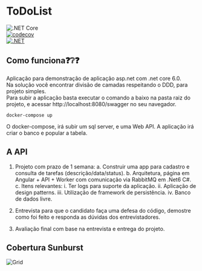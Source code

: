 # ToDoList

![.NET Core](https://img.shields.io/badge/dotnet%20version-net6.0-blue)    
[![codecov](https://codecov.io/gh/slipalison/ToDoList/branch/main/graph/badge.svg?token=oEv1sNpdD0)](https://codecov.io/gh/slipalison/ToDoList)    
[![.NET](https://github.com/slipalison/ToDoList/actions/workflows/dotnet.yml/badge.svg?branch=main)](https://github.com/slipalison/ToDoList/actions/workflows/dotnet.yml)

## Como funciona❓❔❓
Aplicação para demonstração de aplicação asp.net com .net core 6.0.  
Na solução você encontrar divisão de camadas respeitando o DDD, para projeto simples.  
Para subir a aplicação basta executar o comando a baixo na pasta raiz do projeto, e acessar http://localhost:8080/swagger no seu navegador.  

``` docker-compose up ``` 

O docker-compose, irá subir um sql server, e uma Web API. A aplicação irá criar o banco e popular a tabela.

## A API

1. Projeto com prazo de 1 semana:
   a. Construir uma app para cadastro e consulta de tarefas (descrição/data/status).
   b. Arquitetura, página em Angular + API + Worker com comunicação via RabbitMQ
   em .Net6 C#.
   c. Itens relevantes:
   i. Ter logs para suporte da aplicação.
   ii. Aplicação de design patterns.
   iii. Utilização de framework de persistência.
   iv. Banco de dados livre.

2. Entrevista para que o candidato faça uma defesa do código, demostre como foi feito e
   responda as dúvidas dos entrevistadores.
3. Avaliação final com base na entrevista e entrega do projeto.

## Cobertura Sunburst
![Grid](https://codecov.io/gh/slipalison/ToDoList/branch/main/graphs/sunburst.svg?token=oEv1sNpdD0)